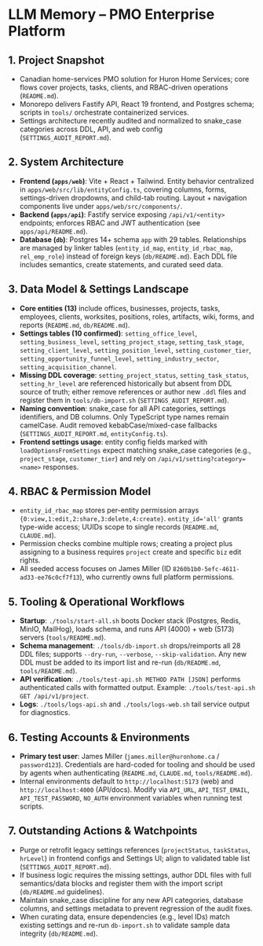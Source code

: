 # LLM Memory – PMO Enterprise Platform

## 1. Project Snapshot
- Canadian home-services PMO solution for Huron Home Services; core flows cover projects, tasks, clients, and RBAC-driven operations (`README.md`).
- Monorepo delivers Fastify API, React 19 frontend, and Postgres schema; scripts in `tools/` orchestrate containerized services.
- Settings architecture recently audited and normalized to snake_case categories across DDL, API, and web config (`SETTINGS_AUDIT_REPORT.md`).

## 2. System Architecture
- **Frontend (`apps/web`)**: Vite + React + Tailwind. Entity behavior centralized in `apps/web/src/lib/entityConfig.ts`, covering columns, forms, settings-driven dropdowns, and child-tab routing. Layout + navigation components live under `apps/web/src/components/`.
- **Backend (`apps/api`)**: Fastify service exposing `/api/v1/<entity>` endpoints; enforces RBAC and JWT authentication (see `apps/api/README.md`).
- **Database (`db`)**: Postgres 14+ schema `app` with 29 tables. Relationships are managed by linker tables (`entity_id_map`, `entity_id_rbac_map`, `rel_emp_role`) instead of foreign keys (`db/README.md`). Each DDL file includes semantics, create statements, and curated seed data.

## 3. Data Model & Settings Landscape
- **Core entities (13)** include offices, businesses, projects, tasks, employees, clients, worksites, positions, roles, artifacts, wiki, forms, and reports (`README.md`, `db/README.md`).
- **Settings tables (10 confirmed)**: `setting_office_level`, `setting_business_level`, `setting_project_stage`, `setting_task_stage`, `setting_client_level`, `setting_position_level`, `setting_customer_tier`, `setting_opportunity_funnel_level`, `setting_industry_sector`, `setting_acquisition_channel`.
- **Missing DDL coverage**: `setting_project_status`, `setting_task_status`, `setting_hr_level` are referenced historically but absent from DDL source of truth; either remove references or author new `.ddl` files and register them in `tools/db-import.sh` (`SETTINGS_AUDIT_REPORT.md`).
- **Naming convention**: snake_case for all API categories, settings identifiers, and DB columns. Only TypeScript type names remain camelCase. Audit removed kebabCase/mixed-case fallbacks (`SETTINGS_AUDIT_REPORT.md`, `entityConfig.ts`).
- **Frontend settings usage**: entity config fields marked with `loadOptionsFromSettings` expect matching snake_case categories (e.g., `project_stage`, `customer_tier`) and rely on `/api/v1/setting?category=<name>` responses.

## 4. RBAC & Permission Model
- `entity_id_rbac_map` stores per-entity permission arrays `{0:view,1:edit,2:share,3:delete,4:create}`. `entity_id='all'` grants type-wide access; UUIDs scope to single records (`README.md`, `CLAUDE.md`).
- Permission checks combine multiple rows; creating a project plus assigning to a business requires `project` create and specific `biz` edit rights.
- All seeded access focuses on James Miller (ID `8260b1b0-5efc-4611-ad33-ee76c0cf7f13`), who currently owns full platform permissions.

## 5. Tooling & Operational Workflows
- **Startup**: `./tools/start-all.sh` boots Docker stack (Postgres, Redis, MinIO, MailHog), loads schema, and runs API (4000) + web (5173) servers (`tools/README.md`).
- **Schema management**: `./tools/db-import.sh` drops/reimports all 28 DDL files; supports `--dry-run`, `--verbose`, `--skip-validation`. Any new DDL must be added to its import list and re-run (`db/README.md`, `tools/README.md`).
- **API verification**: `./tools/test-api.sh METHOD PATH [JSON]` performs authenticated calls with formatted output. Example: `./tools/test-api.sh GET /api/v1/project`.
- **Logs**: `./tools/logs-api.sh` and `./tools/logs-web.sh` tail service output for diagnostics.

## 6. Testing Accounts & Environments
- **Primary test user**: James Miller (`james.miller@huronhome.ca` / `password123`). Credentials are hard-coded for tooling and should be used by agents when authenticating (`README.md`, `CLAUDE.md`, `tools/README.md`).
- Internal environments default to `http://localhost:5173` (web) and `http://localhost:4000` (API/docs). Modify via `API_URL`, `API_TEST_EMAIL`, `API_TEST_PASSWORD`, `NO_AUTH` environment variables when running test scripts.

## 7. Outstanding Actions & Watchpoints
- Purge or retrofit legacy settings references (`projectStatus`, `taskStatus`, `hrLevel`) in frontend configs and Settings UI; align to validated table list (`SETTINGS_AUDIT_REPORT.md`).
- If business logic requires the missing settings, author DDL files with full semantics/data blocks and register them with the import script (`db/README.md` guidelines).
- Maintain snake_case discipline for any new API categories, database columns, and settings metadata to prevent regression of the audit fixes.
- When curating data, ensure dependencies (e.g., level IDs) match existing settings and re-run `db-import.sh` to validate sample data integrity (`db/README.md`).
